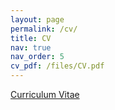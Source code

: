 ```yaml
---
layout: page
permalink: /cv/
title: CV
nav: true
nav_order: 5
cv_pdf: /files/CV.pdf
---
```


[Curriculum Vitae](/files/CV.pdf)
